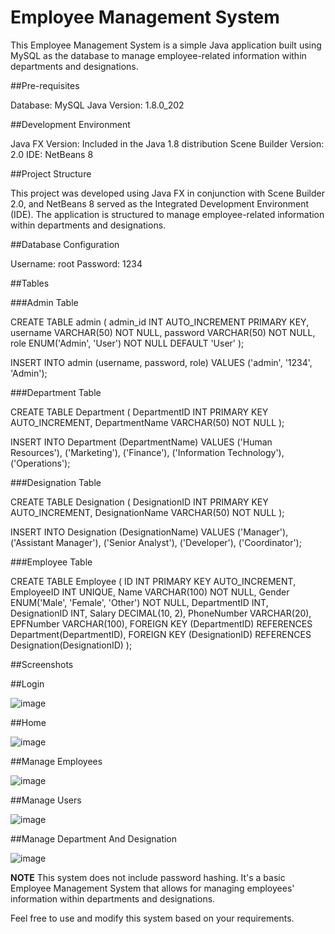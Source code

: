

# Employee Management System
This Employee Management System is a simple Java application built using MySQL as the database to manage employee-related information within departments and designations.

##Pre-requisites

Database: MySQL
Java Version: 1.8.0_202

##Development Environment

Java FX Version: Included in the Java 1.8 distribution
Scene Builder Version: 2.0
IDE: NetBeans 8


##Project Structure

This project was developed using Java FX in conjunction with Scene Builder 2.0, and NetBeans 8 served as the Integrated Development Environment (IDE). The application is structured to manage employee-related information within departments and designations.


##Database Configuration

Username: root
Password: 1234


##Tables

###Admin Table


CREATE TABLE admin (
    admin_id INT AUTO_INCREMENT PRIMARY KEY,
    username VARCHAR(50) NOT NULL,
    password VARCHAR(50) NOT NULL,
    role ENUM('Admin', 'User') NOT NULL DEFAULT 'User'
);

INSERT INTO admin (username, password, role) VALUES
('admin', '1234', 'Admin');


###Department Table


CREATE TABLE Department (
    DepartmentID INT PRIMARY KEY AUTO_INCREMENT,
    DepartmentName VARCHAR(50) NOT NULL
);

INSERT INTO Department (DepartmentName) VALUES
('Human Resources'),
('Marketing'),
('Finance'),
('Information Technology'),
('Operations');


###Designation Table

CREATE TABLE Designation (
    DesignationID INT PRIMARY KEY AUTO_INCREMENT,
    DesignationName VARCHAR(50) NOT NULL
);

INSERT INTO Designation (DesignationName) VALUES
('Manager'),
('Assistant Manager'),
('Senior Analyst'),
('Developer'),
('Coordinator');


###Employee Table

CREATE TABLE Employee (
    ID INT PRIMARY KEY AUTO_INCREMENT,
    EmployeeID INT UNIQUE,
    Name VARCHAR(100) NOT NULL,
    Gender ENUM('Male', 'Female', 'Other') NOT NULL,
    DepartmentID INT,
    DesignationID INT,
    Salary DECIMAL(10, 2),
    PhoneNumber VARCHAR(20),
    EPFNumber VARCHAR(100),
    FOREIGN KEY (DepartmentID) REFERENCES Department(DepartmentID),
    FOREIGN KEY (DesignationID) REFERENCES Designation(DesignationID)
);


##Screenshots

##Login

![image](https://github.com/K4viyamato/employee-management-system/assets/113100464/a46c0f8e-525e-40c6-8dc5-b09a3b1020bb)

##Home

![image](https://github.com/K4viyamato/employee-management-system/assets/113100464/3ed52d9b-bc80-42b6-b0b9-1b3d5ba7e829)

##Manage Employees

![image](https://github.com/K4viyamato/employee-management-system/assets/113100464/52e8c78f-18cd-4e67-8e41-d0c6f534e98b)

##Manage Users

![image](https://github.com/K4viyamato/employee-management-system/assets/113100464/3a55d2af-a382-46f0-9362-a25bfe872577)

##Manage Department And Designation

![image](https://github.com/K4viyamato/employee-management-system/assets/113100464/5106bf6e-ebd8-4ea8-9f56-3e69d912ef3c)


**NOTE**
This system does not include password hashing. It's a basic Employee Management System that allows for managing employees' information within departments and designations.

Feel free to use and modify this system based on your requirements.




